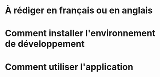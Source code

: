 # À rédiger en français ou en anglais

# Comment installer l'environnement de développement

# Comment utiliser l'application

